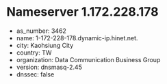 # Nameserver 1.172.228.178

* as_number: 3462
* name: 1-172-228-178.dynamic-ip.hinet.net.
* city: Kaohsiung City
* country: TW
* organization: Data Communication Business Group
* version: dnsmasq-2.45
* dnssec: false
